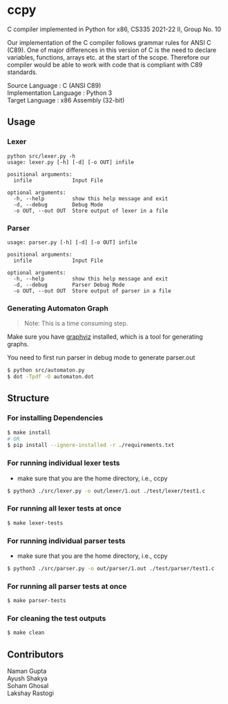 # ccpy
C compiler implemented in Python for x86, CS335 2021-22 II, Group No. 10

Our implementation of the C compiler follows grammar rules for ANSI C (C89). One of major differences in this version of C is the need to declare variables, functions, arrays etc. at the start of the scope. Therefore our compiler would be able to work with code that is compliant with C89 standards.

Source Language : C (ANSI C89)\
Implementation Language : Python 3 \
Target Language : x86 Assembly (32-bit)

## Usage

### Lexer
```
python src/lexer.py -h
usage: lexer.py [-h] [-d] [-o OUT] infile

positional arguments:
  infile             Input File

optional arguments:
  -h, --help         show this help message and exit
  -d, --debug        Debug Mode
  -o OUT, --out OUT  Store output of lexer in a file
```

### Parser
```
usage: parser.py [-h] [-d] [-o OUT] infile

positional arguments:
  infile             Input File

optional arguments:
  -h, --help         show this help message and exit
  -d, --debug        Parser Debug Mode
  -o OUT, --out OUT  Store output of parser in a file
```

### Generating Automaton Graph
> Note: This is a time consuming step.

Make sure you have [graphviz](http://www.graphviz.org/) installed, which is a tool for generating graphs.

You need to first run parser in debug mode to generate parser.out
```bash
$ python src/automaton.py
$ dot -Tpdf -O automaton.dot
```

## Structure

### For installing Dependencies
```bash 
$ make install
# OR
$ pip install --ignore-installed -r ./requirements.txt  
```

### For running individual lexer tests
- make sure that you are the home directory, i.e., ccpy
```bash
$ python3 ./src/lexer.py -o out/lexer/1.out ./test/lexer/test1.c

```
### For running all lexer tests at once
```bash
$ make lexer-tests 

```
### For running individual parser tests
- make sure that you are the home directory, i.e., ccpy
```bash
$ python3 ./src/parser.py -o out/parser/1.out ./test/parser/test1.c

```
### For running all parser tests at once
```bash
$ make parser-tests 

```
### For cleaning the test outputs
```bash
$ make clean 

```

## Contributors


Naman Gupta \
Ayush Shakya \
Soham Ghosal \
Lakshay Rastogi